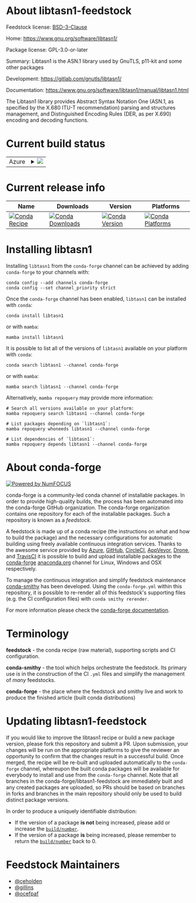About libtasn1-feedstock
========================

Feedstock license: [BSD-3-Clause](https://github.com/conda-forge/libtasn1-feedstock/blob/main/LICENSE.txt)

Home: https://www.gnu.org/software/libtasn1/

Package license: GPL-3.0-or-later

Summary: Libtasn1 is the ASN.1 library used by GnuTLS, p11-kit and some other packages

Development: https://gitlab.com/gnutls/libtasn1/

Documentation: https://www.gnu.org/software/libtasn1/manual/libtasn1.html

The Libtasn1 library provides Abstract Syntax Notation One
(ASN.1, as specified by the X.680 ITU-T recommendation) parsing and structures management,
and Distinguished Encoding Rules (DER, as per X.690) encoding and decoding functions.


Current build status
====================


<table>
    
  <tr>
    <td>Azure</td>
    <td>
      <details>
        <summary>
          <a href="https://dev.azure.com/conda-forge/feedstock-builds/_build/latest?definitionId=5380&branchName=main">
            <img src="https://dev.azure.com/conda-forge/feedstock-builds/_apis/build/status/libtasn1-feedstock?branchName=main">
          </a>
        </summary>
        <table>
          <thead><tr><th>Variant</th><th>Status</th></tr></thead>
          <tbody><tr>
              <td>linux_64</td>
              <td>
                <a href="https://dev.azure.com/conda-forge/feedstock-builds/_build/latest?definitionId=5380&branchName=main">
                  <img src="https://dev.azure.com/conda-forge/feedstock-builds/_apis/build/status/libtasn1-feedstock?branchName=main&jobName=linux&configuration=linux%20linux_64_" alt="variant">
                </a>
              </td>
            </tr><tr>
              <td>linux_aarch64</td>
              <td>
                <a href="https://dev.azure.com/conda-forge/feedstock-builds/_build/latest?definitionId=5380&branchName=main">
                  <img src="https://dev.azure.com/conda-forge/feedstock-builds/_apis/build/status/libtasn1-feedstock?branchName=main&jobName=linux&configuration=linux%20linux_aarch64_" alt="variant">
                </a>
              </td>
            </tr><tr>
              <td>linux_ppc64le</td>
              <td>
                <a href="https://dev.azure.com/conda-forge/feedstock-builds/_build/latest?definitionId=5380&branchName=main">
                  <img src="https://dev.azure.com/conda-forge/feedstock-builds/_apis/build/status/libtasn1-feedstock?branchName=main&jobName=linux&configuration=linux%20linux_ppc64le_" alt="variant">
                </a>
              </td>
            </tr><tr>
              <td>osx_64</td>
              <td>
                <a href="https://dev.azure.com/conda-forge/feedstock-builds/_build/latest?definitionId=5380&branchName=main">
                  <img src="https://dev.azure.com/conda-forge/feedstock-builds/_apis/build/status/libtasn1-feedstock?branchName=main&jobName=osx&configuration=osx%20osx_64_" alt="variant">
                </a>
              </td>
            </tr><tr>
              <td>osx_arm64</td>
              <td>
                <a href="https://dev.azure.com/conda-forge/feedstock-builds/_build/latest?definitionId=5380&branchName=main">
                  <img src="https://dev.azure.com/conda-forge/feedstock-builds/_apis/build/status/libtasn1-feedstock?branchName=main&jobName=osx&configuration=osx%20osx_arm64_" alt="variant">
                </a>
              </td>
            </tr>
          </tbody>
        </table>
      </details>
    </td>
  </tr>
</table>

Current release info
====================

| Name | Downloads | Version | Platforms |
| --- | --- | --- | --- |
| [![Conda Recipe](https://img.shields.io/badge/recipe-libtasn1-green.svg)](https://anaconda.org/conda-forge/libtasn1) | [![Conda Downloads](https://img.shields.io/conda/dn/conda-forge/libtasn1.svg)](https://anaconda.org/conda-forge/libtasn1) | [![Conda Version](https://img.shields.io/conda/vn/conda-forge/libtasn1.svg)](https://anaconda.org/conda-forge/libtasn1) | [![Conda Platforms](https://img.shields.io/conda/pn/conda-forge/libtasn1.svg)](https://anaconda.org/conda-forge/libtasn1) |

Installing libtasn1
===================

Installing `libtasn1` from the `conda-forge` channel can be achieved by adding `conda-forge` to your channels with:

```
conda config --add channels conda-forge
conda config --set channel_priority strict
```

Once the `conda-forge` channel has been enabled, `libtasn1` can be installed with `conda`:

```
conda install libtasn1
```

or with `mamba`:

```
mamba install libtasn1
```

It is possible to list all of the versions of `libtasn1` available on your platform with `conda`:

```
conda search libtasn1 --channel conda-forge
```

or with `mamba`:

```
mamba search libtasn1 --channel conda-forge
```

Alternatively, `mamba repoquery` may provide more information:

```
# Search all versions available on your platform:
mamba repoquery search libtasn1 --channel conda-forge

# List packages depending on `libtasn1`:
mamba repoquery whoneeds libtasn1 --channel conda-forge

# List dependencies of `libtasn1`:
mamba repoquery depends libtasn1 --channel conda-forge
```


About conda-forge
=================

[![Powered by
NumFOCUS](https://img.shields.io/badge/powered%20by-NumFOCUS-orange.svg?style=flat&colorA=E1523D&colorB=007D8A)](https://numfocus.org)

conda-forge is a community-led conda channel of installable packages.
In order to provide high-quality builds, the process has been automated into the
conda-forge GitHub organization. The conda-forge organization contains one repository
for each of the installable packages. Such a repository is known as a *feedstock*.

A feedstock is made up of a conda recipe (the instructions on what and how to build
the package) and the necessary configurations for automatic building using freely
available continuous integration services. Thanks to the awesome service provided by
[Azure](https://azure.microsoft.com/en-us/services/devops/), [GitHub](https://github.com/),
[CircleCI](https://circleci.com/), [AppVeyor](https://www.appveyor.com/),
[Drone](https://cloud.drone.io/welcome), and [TravisCI](https://travis-ci.com/)
it is possible to build and upload installable packages to the
[conda-forge](https://anaconda.org/conda-forge) [anaconda.org](https://anaconda.org/)
channel for Linux, Windows and OSX respectively.

To manage the continuous integration and simplify feedstock maintenance
[conda-smithy](https://github.com/conda-forge/conda-smithy) has been developed.
Using the ``conda-forge.yml`` within this repository, it is possible to re-render all of
this feedstock's supporting files (e.g. the CI configuration files) with ``conda smithy rerender``.

For more information please check the [conda-forge documentation](https://conda-forge.org/docs/).

Terminology
===========

**feedstock** - the conda recipe (raw material), supporting scripts and CI configuration.

**conda-smithy** - the tool which helps orchestrate the feedstock.
                   Its primary use is in the construction of the CI ``.yml`` files
                   and simplify the management of *many* feedstocks.

**conda-forge** - the place where the feedstock and smithy live and work to
                  produce the finished article (built conda distributions)


Updating libtasn1-feedstock
===========================

If you would like to improve the libtasn1 recipe or build a new
package version, please fork this repository and submit a PR. Upon submission,
your changes will be run on the appropriate platforms to give the reviewer an
opportunity to confirm that the changes result in a successful build. Once
merged, the recipe will be re-built and uploaded automatically to the
`conda-forge` channel, whereupon the built conda packages will be available for
everybody to install and use from the `conda-forge` channel.
Note that all branches in the conda-forge/libtasn1-feedstock are
immediately built and any created packages are uploaded, so PRs should be based
on branches in forks and branches in the main repository should only be used to
build distinct package versions.

In order to produce a uniquely identifiable distribution:
 * If the version of a package **is not** being increased, please add or increase
   the [``build/number``](https://docs.conda.io/projects/conda-build/en/latest/resources/define-metadata.html#build-number-and-string).
 * If the version of a package **is** being increased, please remember to return
   the [``build/number``](https://docs.conda.io/projects/conda-build/en/latest/resources/define-metadata.html#build-number-and-string)
   back to 0.

Feedstock Maintainers
=====================

* [@ceholden](https://github.com/ceholden/)
* [@gillins](https://github.com/gillins/)
* [@ocefpaf](https://github.com/ocefpaf/)

